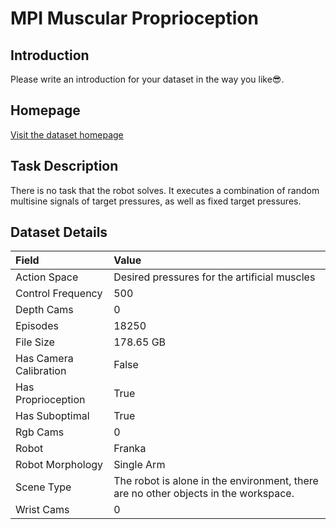 # MPI Muscular Proprioception


## Introduction

Please write an introduction for your dataset in the way you like:sunglasses:.


## Homepage

[Visit the dataset homepage](https://arxiv.org/abs/2307.02654)


## Task Description

There is no task that the robot solves. It executes a combination of random multisine signals of target pressures, as well as fixed target pressures.


## Dataset Details

| Field                            | Value                    |
|:---------------------------------|:-------------------------|
| Action Space                     | Desired pressures for the artificial muscles           |
| Control Frequency                     | 500           |
| Depth Cams                     | 0           |
| Episodes                     | 18250           |
| File Size                     |  178.65 GB           |
| Has Camera Calibration                     | False           |
| Has Proprioception                     | True           |
| Has Suboptimal                     | True           |
| Rgb Cams                     | 0           |
| Robot                     | Franka           |
| Robot Morphology                     | Single Arm           |
| Scene Type                     | The robot is alone in the environment, there are no other objects in the workspace.           |
| Wrist Cams                     | 0           |


